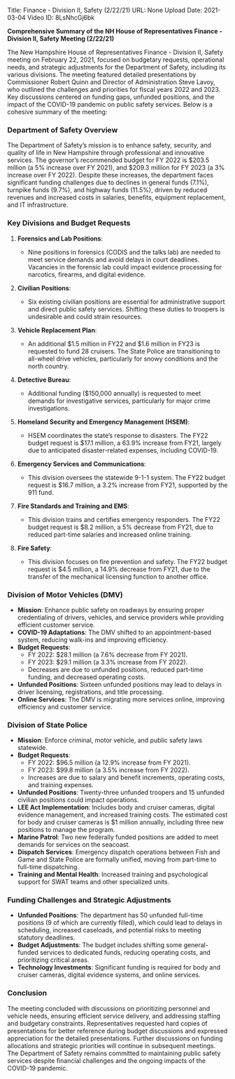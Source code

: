 Title: Finance - Division II, Safety (2/22/21)
URL: None
Upload Date: 2021-03-04
Video ID: 8LsNhcGj6bk

**Comprehensive Summary of the NH House of Representatives Finance - Division II, Safety Meeting (2/22/21)**

The New Hampshire House of Representatives Finance - Division II, Safety meeting on February 22, 2021, focused on budgetary requests, operational needs, and strategic adjustments for the Department of Safety, including its various divisions. The meeting featured detailed presentations by Commissioner Robert Quinn and Director of Administration Steve Lavoy, who outlined the challenges and priorities for fiscal years 2022 and 2023. Key discussions centered on funding gaps, unfunded positions, and the impact of the COVID-19 pandemic on public safety services. Below is a cohesive summary of the meeting:

### **Department of Safety Overview**
The Department of Safety’s mission is to enhance safety, security, and quality of life in New Hampshire through professional and innovative services. The governor’s recommended budget for FY 2022 is $203.5 million (a 5% increase over FY 2021), and $209.3 million for FY 2023 (a 3% increase over FY 2022). Despite these increases, the department faces significant funding challenges due to declines in general funds (7.1%), turnpike funds (9.7%), and highway funds (11.5%), driven by reduced revenues and increased costs in salaries, benefits, equipment replacement, and IT infrastructure.

### **Key Divisions and Budget Requests**
1. **Forensics and Lab Positions**:
   - Nine positions in forensics (CODIS and the talks lab) are needed to meet service demands and avoid delays in court deadlines. Vacancies in the forensic lab could impact evidence processing for narcotics, firearms, and digital evidence.

2. **Civilian Positions**:
   - Six existing civilian positions are essential for administrative support and direct public safety services. Shifting these duties to troopers is undesirable and could strain resources.

3. **Vehicle Replacement Plan**:
   - An additional $1.5 million in FY22 and $1.6 million in FY23 is requested to fund 28 cruisers. The State Police are transitioning to all-wheel drive vehicles, particularly for snowy conditions and the north country.

4. **Detective Bureau**:
   - Additional funding ($150,000 annually) is requested to meet demands for investigative services, particularly for major crime investigations.

5. **Homeland Security and Emergency Management (HSEM)**:
   - HSEM coordinates the state’s response to disasters. The FY22 budget request is $17.1 million, a 63.9% increase from FY21, largely due to anticipated disaster-related expenses, including COVID-19.

6. **Emergency Services and Communications**:
   - This division oversees the statewide 9-1-1 system. The FY22 budget request is $16.7 million, a 3.2% increase from FY21, supported by the 911 fund.

7. **Fire Standards and Training and EMS**:
   - This division trains and certifies emergency responders. The FY22 budget request is $8.2 million, a 5% decrease from FY21, due to reduced part-time salaries and increased online training.

8. **Fire Safety**:
   - This division focuses on fire prevention and safety. The FY22 budget request is $4.5 million, a 14.9% decrease from FY21, due to the transfer of the mechanical licensing function to another office.

### **Division of Motor Vehicles (DMV)**
- **Mission**: Enhance public safety on roadways by ensuring proper credentialing of drivers, vehicles, and service providers while providing efficient customer service.
- **COVID-19 Adaptations**: The DMV shifted to an appointment-based system, reducing walk-ins and improving efficiency.
- **Budget Requests**:
  - FY 2022: $28.1 million (a 7.6% decrease from FY 2021).
  - FY 2023: $29.1 million (a 3.3% increase from FY 2022).
  - Decreases are due to unfunded positions, reduced part-time funding, and decreased operating costs.
- **Unfunded Positions**: Sixteen unfunded positions may lead to delays in driver licensing, registrations, and title processing.
- **Online Services**: The DMV is migrating more services online, improving efficiency and customer service.

### **Division of State Police**
- **Mission**: Enforce criminal, motor vehicle, and public safety laws statewide.
- **Budget Requests**:
  - FY 2022: $96.5 million (a 12.9% increase from FY 2021).
  - FY 2023: $99.8 million (a 3.5% increase from FY 2022).
  - Increases are due to salary and benefit increments, operating costs, and training expenses.
- **Unfunded Positions**: Twenty-three unfunded troopers and 15 unfunded civilian positions could impact operations.
- **LEE Act Implementation**: Includes body and cruiser cameras, digital evidence management, and increased training costs. The estimated cost for body and cruiser cameras is $1 million annually, including three new positions to manage the program.
- **Marine Patrol**: Two new federally funded positions are added to meet demands for services on the seacoast.
- **Dispatch Services**: Emergency dispatch operations between Fish and Game and State Police are formally unified, moving from part-time to full-time dispatching.
- **Training and Mental Health**: Increased training and psychological support for SWAT teams and other specialized units.

### **Funding Challenges and Strategic Adjustments**
- **Unfunded Positions**: The department has 50 unfunded full-time positions (9 of which are currently filled), which could lead to delays in scheduling, increased caseloads, and potential risks to meeting statutory deadlines.
- **Budget Adjustments**: The budget includes shifting some general-funded services to dedicated funds, reducing operating costs, and prioritizing critical areas.
- **Technology Investments**: Significant funding is required for body and cruiser cameras, digital evidence systems, and online services.

### **Conclusion**
The meeting concluded with discussions on prioritizing personnel and vehicle needs, ensuring efficient service delivery, and addressing staffing and budgetary constraints. Representatives requested hard copies of presentations for better reference during budget discussions and expressed appreciation for the detailed presentations. Further discussions on funding allocations and strategic priorities will continue in subsequent meetings. The Department of Safety remains committed to maintaining public safety services despite financial challenges and the ongoing impacts of the COVID-19 pandemic.
